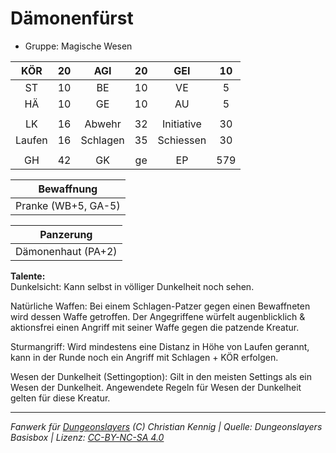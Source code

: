 # Dämonenfürst  
- Gruppe: Magische Wesen  

| KÖR | 20 | AGI | 20 | GEI | 10 |
| :-: | :-: | :-: | :-: | :-: | :-: |
| ST | 10 | BE | 10 | VE | 5 |
| HÄ | 10 | GE | 10 | AU | 5 |
|  |
| LK | 16 | Abwehr | 32 | Initiative | 30 |
| Laufen | 16 | Schlagen | 35 | Schiessen | 30 |
|  |
| GH | 42 | GK | ge | EP | 579 |

| Bewaffnung |
| --- |
| Pranke (WB+5, GA-5) |


| Panzerung |
| --- |
| Dämonenhaut (PA+2) |


**Talente:**  
Dunkelsicht: Kann selbst in völliger Dunkelheit noch sehen.

Natürliche Waffen: Bei einem Schlagen-Patzer gegen einen Bewaffneten wird dessen Waffe getroffen. Der Angegriffene würfelt augenblicklich & aktionsfrei einen Angriff mit seiner Waffe gegen die patzende Kreatur.

Sturmangriff: Wird mindestens eine Distanz in Höhe von Laufen gerannt, kann in der Runde noch ein Angriff mit Schlagen + KÖR erfolgen.

Wesen der Dunkelheit (Settingoption): Gilt in den meisten Settings als ein Wesen der Dunkelheit. Angewendete Regeln für Wesen der Dunkelheit gelten für diese Kreatur.





___
*Fanwerk für [Dungeonslayers](https://www.dungeonslayers.net/) (C) Christian Kennig | Quelle: Dungeonslayers Basisbox | Lizenz: [CC-BY-NC-SA 4.0](https://creativecommons.org/licenses/by-nc-sa/4.0/deed.de)*